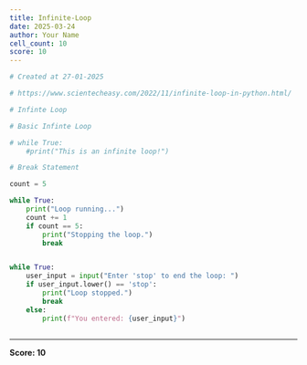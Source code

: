 ```yaml
---
title: Infinite-Loop
date: 2025-03-24
author: Your Name
cell_count: 10
score: 10
---
```


```python
# Created at 27-01-2025
```


```python
# https://www.scientecheasy.com/2022/11/infinite-loop-in-python.html/
```


```python
# Infinte Loop
```


```python
# Basic Infinte Loop

# while True:
    #print("This is an infinite loop!")
```


```python
# Break Statement
```


```python
count = 5
```


```python
while True:
    print("Loop running...")
    count += 1
    if count == 5:
        print("Stopping the loop.")
        break
```


```python

```


```python
while True:
    user_input = input("Enter 'stop' to end the loop: ")
    if user_input.lower() == 'stop':
        print("Loop stopped.")
        break
    else:
        print(f"You entered: {user_input}")
```


```python

```


---
**Score: 10**
